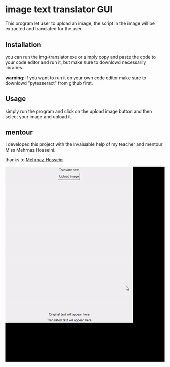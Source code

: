 # image text translator GUI

This program let user to upload an image, the script in the image will be extracted and tranclated for the user.

## Installation

you can run the img-translator.exe or simply copy and paste the code to your code editor and run it, but make sure to downlowd necessarily libraries.

**warning**: if you want to run it on your own code editor make sure to downlowd "pytesseract" from github first.

## Usage 

simply run the program and click on the upload image button and then select your image and upload it.

## mentour

I developed this project with the invaluable help of my teacher and mentour Miss Mehrnaz Hosseini.

thanks to  [Mehrnaz Hosseini](https://www.instagram.com/mehrnazhosseini01?igsh=MWk0ZWlpM2s0Z3Axbw==) 

![Demo](https://github.com/M-Yadolahi/image-translator-app/blob/main/demo.gif)
